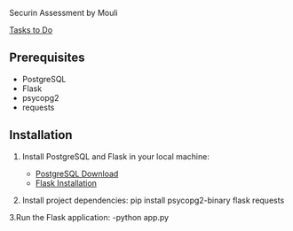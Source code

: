 Securin Assessment by Mouli

[Tasks to Do](https://drive.google.com/file/d/1UXqUZrTnqh3FkK1sGmKA1RR1WRd8shem/view?usp=sharing)

## Prerequisites
- PostgreSQL
- Flask
- psycopg2
- requests

## Installation
1. Install PostgreSQL and Flask in your local machine:
   - [PostgreSQL Download](https://www.postgresql.org/download/)
   - [Flask Installation](https://flask.palletsprojects.com/en/2.0.x/installation/)

2. Install project dependencies:
   pip install psycopg2-binary flask requests

3.Run the Flask application:
    -python app.py
